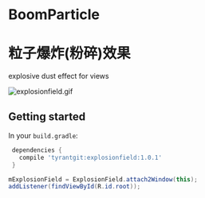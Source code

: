 # BoomParticle
# 粒子爆炸(粉碎)效果

explosive dust effect for views

![explosionfield.gif](https://github.com/836948082/BoomParticle/blob/master/image/explosionfield.gif)

## Getting started

In your `build.gradle`:

```gradle
 dependencies {
   compile 'tyrantgit:explosionfield:1.0.1'
 }
```

```java
mExplosionField = ExplosionField.attach2Window(this);
addListener(findViewById(R.id.root));
```